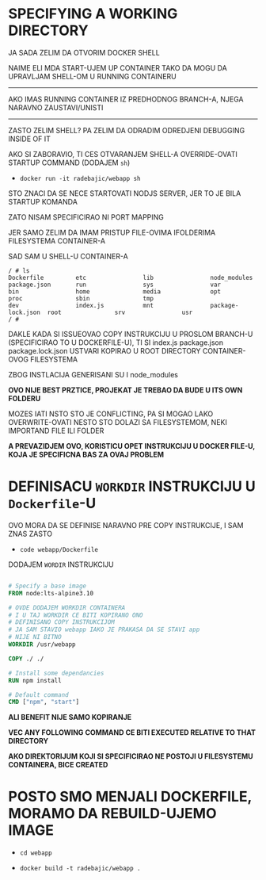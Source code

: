 # SPECIFYING A WORKING DIRECTORY

JA SADA ZELIM DA OTVORIM DOCKER SHELL

NAIME ELI MDA START-UJEM UP CONTAINER TAKO DA MOGU DA UPRAVLJAM SHELL-OM U RUNNING CONTAINERU

***

AKO IMAS RUNNING CONTAINER IZ PREDHODNOG BRANCH-A, NJEGA NARAVNO ZAUSTAVI/UNISTI

***

ZASTO ZELIM SHELL? PA ZELIM DA ODRADIM ODREDJENI DEBUGGING INSIDE OF IT

AKO SI ZABORAVIO, TI CES OTVARANJEM SHELL-A OVERRIDE-OVATI STARTUP COMMAND (DODAJEM `sh`)

- `docker run -it radebajic/webapp sh`

STO ZNACI DA SE NECE STARTOVATI NODJS SERVER, JER TO JE BILA STARTUP KOMANDA

ZATO NISAM SPECIFICIRAO NI PORT MAPPING

JER SAMO ZELIM DA IMAM PRISTUP FILE-OVIMA IFOLDERIMA FILESYSTEMA CONTAINER-A

SAD SAM U SHELL-U CONTAINER-A

```shell
/ # ls
Dockerfile         etc                lib                node_modules       package.json       run                sys                var
bin                home               media              opt                proc               sbin               tmp
dev                index.js           mnt                package-lock.json  root               srv                usr
/ # 

```

DAKLE KADA SI ISSUEOVAO COPY INSTRUKCIJU U PROSLOM BRANCH-U (SPECIFICIRAO TO U DOCKERFILE-U), TI SI index.js package.json package.lock.json USTVARI KOPIRAO U ROOT DIRECTORY CONTAINER-OVOG FILESYSTEMA

ZBOG INSTLACIJA GENERISANI SU I node_modules

**OVO NIJE BEST PRZTICE, PROJEKAT JE TREBAO DA BUDE U ITS OWN FOLDERU**

MOZES IATI NSTO STO JE CONFLICTING, PA SI MOGAO LAKO OVERWRITE-OVATI NESTO STO DOLAZI SA FILESYSTEMOM, NEKI IMPORTAND FILE ILI FOLDER

**A PREVAZIDJEM OVO, KORISTICU OPET INSTRUKCIJU U DOCKER FILE-U, KOJA JE SPECIFICNA BAS ZA OVAJ PROBLEM**

# DEFINISACU `WORKDIR` INSTRUKCIJU U `Dockerfile`-U

OVO MORA DA SE DEFINISE NARAVNO PRE COPY INSTRUKCIJE, I SAM ZNAS ZASTO

- `code webapp/Dockerfile`

DODAJEM `WORDIR` INSTRUKCIJU

```dockerfile

# Specify a base image
FROM node:lts-alpine3.10

# OVDE DODAJEM WORKDIR CONTAINERA
# I U TAJ WORKDIR CE BITI KOPIRANO ONO
# DEFINISANO COPY INSTRUKCIJOM
# JA SAM STAVIO webapp IAKO JE PRAKASA DA SE STAVI app
# NIJE NI BITNO
WORKDIR /usr/webapp

COPY ./ ./

# Install some dependancies
RUN npm install

# Default command
CMD ["npm", "start"]
```

**ALI BENEFIT NIJE SAMO KOPIRANJE**

**VEC ANY FOLLOWING COMMAND CE BITI EXECUTED RELATIVE TO THAT DIRECTORY**

**AKO DIREKTORIJUM KOJI SI SPECIFICIRAO NE POSTOJI U FILESYSTEMU CONTAINERA, BICE CREATED**

# POSTO SMO MENJALI DOCKERFILE, MORAMO DA REBUILD-UJEMO IMAGE

- `cd webapp`

- `docker build -t radebajic/webapp .`
